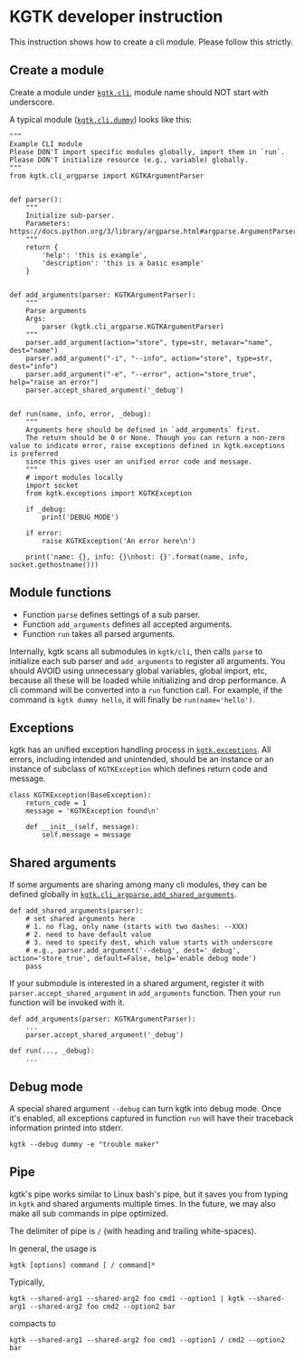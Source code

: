 # KGTK developer instruction

This instruction shows how to create a cli module. Please follow this strictly.

## Create a module

Create a module under [`kgtk.cli`](https://github.com/usc-isi-i2/kgtk/tree/dev/kgtk/cli), module name should NOT start with underscore.

A typical module ([`kgtk.cli.dummy`](https://github.com/usc-isi-i2/kgtk/blob/dev/kgtk/cli/dummy.py)) looks like this:

```
"""
Example CLI module
Please DON'T import specific modules globally, import them in `run`.
Please DON'T initialize resource (e.g., variable) globally.
"""
from kgtk.cli_argparse import KGTKArgumentParser


def parser():
    """
    Initialize sub-parser.
    Parameters: https://docs.python.org/3/library/argparse.html#argparse.ArgumentParser
    """
    return {
        'help': 'this is example',
        'description': 'this is a basic example'
    }


def add_arguments(parser: KGTKArgumentParser):
    """
    Parse arguments
    Args:
        parser (kgtk.cli_argparse.KGTKArgumentParser)
    """
    parser.add_argument(action="store", type=str, metavar="name", dest="name")
    parser.add_argument("-i", "--info", action="store", type=str, dest="info")
    parser.add_argument("-e", "--error", action="store_true", help="raise an error")
    parser.accept_shared_argument('_debug')


def run(name, info, error, _debug):
    """
    Arguments here should be defined in `add_arguments` first.
    The return should be 0 or None. Though you can return a non-zero value to indicate error, raise exceptions defined in kgtk.exceptions is preferred
    since this gives user an unified error code and message.
    """
    # import modules locally
    import socket
    from kgtk.exceptions import KGTKException

    if _debug:
        print('DEBUG MODE')

    if error:
        raise KGTKException('An error here\n')

    print('name: {}, info: {}\nhost: {}'.format(name, info, socket.gethostname()))
```

## Module functions

- Function `parse` defines settings of a sub parser.
- Function `add_arguments` defines all accepted arguments.
- Function `run` takes all parsed arguments.

Internally, kgtk scans all submodules in `kgtk/cli`, then calls `parse` to initialize each sub parser and `add_arguments` to register all arguments. You should AVOID using unnecessary global variables, global import, etc, because all these will be loaded while initializing and drop performance. A cli command will be converted into a `run` function call. For example, if the command is `kgtk dummy hello`, it will finally be `run(name='hello')`.

## Exceptions

kgtk has an unified exception handling process in [`kgtk.exceptions`](https://github.com/usc-isi-i2/kgtk/blob/dev/kgtk/exceptions.py). All errors, including intended and unintended, should be an instance or an instance of subclass of `KGTKException` which defines return code and message.

```
class KGTKException(BaseException):
    return_code = 1
    message = 'KGTKException found\n'

    def __init__(self, message):
        self.message = message
```

## Shared arguments

If some arguments are sharing among many cli modules, they can be defined globally in [`kgtk.cli_argparse.add_shared_arguments`](https://github.com/usc-isi-i2/kgtk/blob/dev/kgtk/cli_argparse.py).

```
def add_shared_arguments(parser):
    # set shared arguments here
    # 1. no flag, only name (starts with two dashes: --XXX)
    # 2. need to have default value
    # 3. need to specify dest, which value starts with underscore
    # e.g., parser.add_argument('--debug', dest='_debug', action='store_true', default=False, help='enable debug mode')
    pass
```

If your submodule is interested in a shared argument, register it with `parser.accept_shared_argument` in `add_arguments` function. Then your `run` function will be invoked with it.

```
def add_arguments(parser: KGTKArgumentParser):
    ...
    parser.accept_shared_argument('_debug')

def run(..., _debug):
    ...
```

## Debug mode

A special shared argument `--debug` can turn kgtk into debug mode. Once it's enabled, all exceptions captured in function `run` will have their traceback information printed into stderr.

```
kgtk --debug dummy -e "trouble maker"
```

## Pipe

kgtk's pipe works similar to Linux bash's pipe, but it saves you from typing in `kgtk` and shared arguments multiple times. In the future, we may also make all sub commands in pipe optimized.

The delimiter of pipe is ` / ` (with heading and trailing white-spaces).

In general, the usage is
```
kgtk [options] command [ / command]*
```

Typically, 
```
kgtk --shared-arg1 --shared-arg2 foo cmd1 --option1 | kgtk --shared-arg1 --shared-arg2 foo cmd2 --option2 bar
``` 
compacts to 
```
kgtk --shared-arg1 --shared-arg2 foo cmd1 --option1 / cmd2 --option2 bar
```
